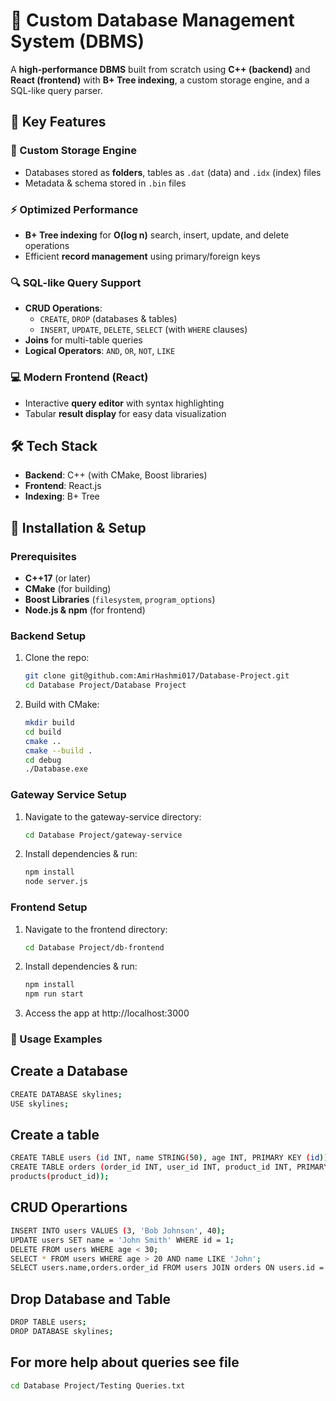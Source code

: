 # 🚀 Custom Database Management System (DBMS)

A **high-performance DBMS** built from scratch using **C++ (backend)** and **React (frontend)** with **B+ Tree indexing**, a custom storage engine, and a SQL-like query parser.

## 🌟 Key Features

### 📂 Custom Storage Engine
- Databases stored as **folders**, tables as `.dat` (data) and `.idx` (index) files
- Metadata & schema stored in `.bin` files

### ⚡ Optimized Performance
- **B+ Tree indexing** for **O(log n)** search, insert, update, and delete operations
- Efficient **record management** using primary/foreign keys

### 🔍 SQL-like Query Support
- **CRUD Operations**:
  - `CREATE`, `DROP` (databases & tables)
  - `INSERT`, `UPDATE`, `DELETE`, `SELECT` (with `WHERE` clauses)
- **Joins** for multi-table queries
- **Logical Operators**: `AND`, `OR`, `NOT`, `LIKE`

### 💻 Modern Frontend (React)
- Interactive **query editor** with syntax highlighting
- Tabular **result display** for easy data visualization

## 🛠️ Tech Stack
- **Backend**: C++ (with CMake, Boost libraries)
- **Frontend**: React.js
- **Indexing**: B+ Tree

## 🚀 Installation & Setup

### Prerequisites
- **C++17** (or later)
- **CMake** (for building)
- **Boost Libraries** (`filesystem`, `program_options`)
- **Node.js & npm** (for frontend)

### Backend Setup
1. Clone the repo:
   ```bash
   git clone git@github.com:AmirHashmi017/Database-Project.git
   cd Database Project/Database Project
2. Build with CMake:
   ```bash
   mkdir build
   cd build
   cmake ..
   cmake --build .
   cd debug
   ./Database.exe

### Gateway Service Setup
1. Navigate to the gateway-service directory:
   ```bash
   cd Database Project/gateway-service
2. Install dependencies & run:
   ```bash
   npm install
   node server.js

### Frontend Setup
1. Navigate to the frontend directory:
   ```bash
   cd Database Project/db-frontend
2. Install dependencies & run:
   ```bash
   npm install
   npm run start
3. Access the app at http://localhost:3000

### 📖 Usage Examples

## Create a Database
   ```bash
   CREATE DATABASE skylines;
   USE skylines;
   ```
   
## Create a table
   ```bash
   CREATE TABLE users (id INT, name STRING(50), age INT, PRIMARY KEY (id));
   CREATE TABLE orders (order_id INT, user_id INT, product_id INT, PRIMARY KEY (order_id), FOREIGN KEY (user_id) REFERENCES users(id), FOREIGN KEY (product_id) REFERENCES 
   products(product_id));
   ```

## CRUD Operartions
   ```bash
   INSERT INTO users VALUES (3, 'Bob Johnson', 40);
   UPDATE users SET name = 'John Smith' WHERE id = 1;
   DELETE FROM users WHERE age < 30;
   SELECT * FROM users WHERE age > 20 AND name LIKE 'John';
   SELECT users.name,orders.order_id FROM users JOIN orders ON users.id = orders.user_id;
   ```

## Drop Database and Table
   ```bash
   DROP TABLE users;
   DROP DATABASE skylines;
   ```

## For more help about queries see file 
  ```bash
  cd Database Project/Testing Queries.txt
  ```
   

   

